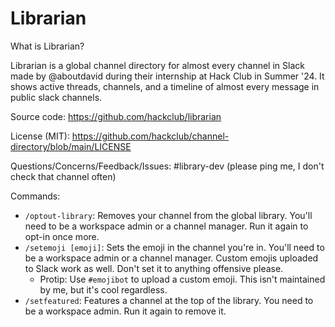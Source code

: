 # Librarian 

What is Librarian?

Librarian is a global channel directory for almost every channel in Slack made by @aboutdavid during their internship at Hack Club in Summer '24. It shows active threads, channels, and a timeline of almost every message in public slack channels.

Source code: https://github.com/hackclub/librarian

License (MIT): https://github.com/hackclub/channel-directory/blob/main/LICENSE

Questions/Concerns/Feedback/Issues: #library-dev (please ping me, I don't check that channel often)

Commands:

- `/optout-library`: Removes your channel from the global library. You'll need to be a workspace admin or a channel manager. Run it again to opt-in once more.
- `/setemoji [emoji]`: Sets the emoji in the channel you're in. You'll need to be a workspace admin or a channel manager. Custom emojis uploaded to Slack work as well. Don't set it to anything offensive please.
  - Protip: Use `#emojibot` to upload a custom emoji. This isn't maintained by me, but it's cool regardless.
- `/setfeatured`: Features a channel at the top of the library. You need to be a workspace admin. Run it again to remove it.
